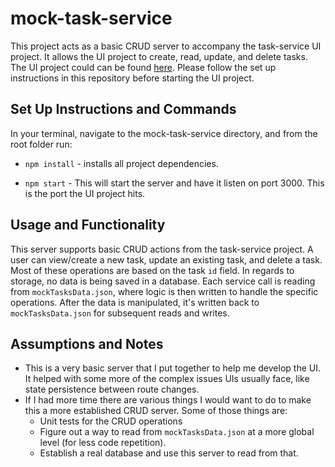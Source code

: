 # mock-task-service

This project acts as a basic CRUD server to accompany the task-service UI project. It allows the UI project to create, read, update, and delete tasks.
The UI project could can be found [here](https://gitlab.com/william.andrade/task-manager). 
Please follow the set up instructions in this repository before starting the UI project. 


## Set Up Instructions and Commands

In your terminal, navigate to the mock-task-service directory, and from the root folder run:

- `npm install` - installs all project dependencies. 

- `npm start` - This will start the server and have it listen on port 3000. This is the port the UI project hits. 

## Usage and Functionality

This server supports basic CRUD actions from the task-service project. A user can view/create a new task, update an existing task, and delete a task.
Most of these operations are based on the task `id` field. In regards to storage, no data is being saved in a database. 
Each service call is reading from `mockTasksData.json`, where logic is then written to handle the specific operations. After the data is manipulated, it's written back to `mockTasksData.json` for subsequent reads and writes.  

## Assumptions and Notes
- This is a very basic server that I put together to help me develop the UI. It helped with some more of the complex issues UIs usually face, like state persistence between route changes.
- If I had more time there are various things I would want to do to make this a more established CRUD server. Some of those things are:
    - Unit tests for the CRUD operations
    - Figure out a way to read from `mockTasksData.json` at a more global level (for less code repetition).
    - Establish a real database and use this server to read from that.
 